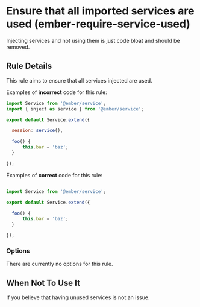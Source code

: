 # Ensure that all imported services are used (ember-require-service-used)

Injecting services and not using them is just code bloat and should be removed.


## Rule Details

This rule aims to ensure that all services injected are used.

Examples of **incorrect** code for this rule:

```js
import Service from '@ember/service';
import { inject as service } from '@ember/service';

export default Service.extend({

  session: service(),

  foo() {
      this.bar = 'baz';
  }

});
```

Examples of **correct** code for this rule:

```js

import Service from '@ember/service';

export default Service.extend({

  foo() {
      this.bar = 'baz';
  }

});

```

### Options

There are currently no options for this rule.

## When Not To Use It

If you believe that having unused services is not an issue.
